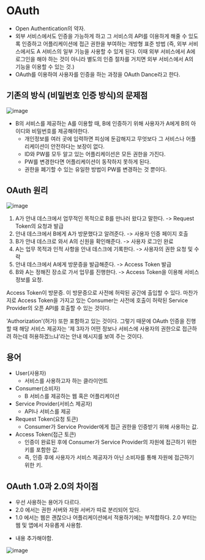# OAuth

- Open Authentication의 약자.
- 외부 서비스에서도 인증을 가능하게 하고 그 서비스의 API를 이용하게 해줄 수 있도록 인증하고 어플리케이션에 접근 권한을 부여하는 개방형 표준 방법
  (즉, 외부 서비스에서도 A 서비스의 일부 기능을 사용할 수 있게 된다.
이때 외부 서비스에서 A에 로그인을 해야 하는 것이 아니라 별도의 인증 절차를 거치면 외부 서비스에서 A의 기능을 이용할 수 있는 것.)
- OAuth를 이용하여 사용자를 인증을 하는 과정을 OAuth Dance라고 한다.


## 기존의 방식 (비밀번호 인증 방식)의 문제점
![image](https://user-images.githubusercontent.com/66295630/137322572-454f2db3-e7fa-4a8e-8fda-d59b30663fed.png)

  - B의 서비스를 제공하는 A를 이용할 때, B에 인증하기 위해 사용자가 A에게 B의 아이디와 비밀번호를 제공해야한다. 
      - 개인정보를 여러 곳에 입력하면 피싱에 둔감해지고 무엇보다 그 서비스나 어플리케이션이 안전하다는 보장이 없다.
      - ID와 PW를 모두 알고 있는 어플리케이션은 모든 권한을 가진다.
      - PW를 변경한다면 어플리케이션이 동작하지 못하게 된다.
      - 권한을 폐기할 수 있는 유일한 방법이 PW를 변경하는 것 뿐이다.
      


## OAuth 원리
![image](https://user-images.githubusercontent.com/66295630/137322606-5a37a88c-8ecc-446f-a399-16d63c28a600.png)


1. A가 안내 데스크에서 업무적인 목적으로 B를 만나러 왔다고 말한다. 
-> Request Token의 요청과 발급
2. 안내 데스크에서 B에게 A가 방문했다고 알려준다.
-> 사용자 인증 페이지 호출
3. B가 안내 데스크로 와서 A의 신원을 확인해준다.
-> 사용자 로그인 완료
4. A는 업무 목적과 인적 사항을 안내 데스크에 기록한다.
-> 사용자의 권한 요청 및 수락
5. 안내 데스크에서 A에게 방문증을 발급해준다.
-> Access Token 발급
6. B와 A는 정해진 장소로 가서 업무를 진행한다.
-> Access Token을 이용해 서비스 정보를 요청.

Access Token이 방문증. 이 방문증으로 사전에 허락된 공간에 출입할 수 있다.
마찬가지로 Access Token을 가지고 있는 Consumer는 사전에 호출이 허락된 Service Provider의 오픈 API를 호출할 수 있는 것이다.

'Authorization'(허가) 또한 포함하고 있는 것이다. 그렇기 때문에 OAuth 인증을 진행할 때 해당 서비스 제공자는 
'제 3자가 어떤 정보나 서비스에 사용자의 권한으로 접근하려 하는데 허용하겠느냐'라는 안내 메시지를 보여 주는 것이다.


## 용어

- User(사용자)
  - 서비스를 사용하고자 하는 클라이언트
- Consumer(소비자)
  - B 서비스를 제공하는 웹 혹은 어플리케이션
- Service Provider(서비스 제공자)
  - API나 서비스를 제공
- Request Token(요청 토큰)
  - Consumer가 Service Provider에게 접근 권한을 인증받기 위해 사용하는 값.
- Access Token(접근 토큰)
  - 인증이 완료된 후에 Consumer가 Service Provider의 자원에 접근하기 위한 키를 포함한 값.
  - 즉, 인증 후에 사용자가 서비스 제공자가 아닌 소비자를 통해 자원에 접근하기 위한 키.



## OAuth 1.0과 2.0의 차이점
- 우선 사용하는 용어가 다르다.
- 2.0 에서는 권한 서버와 자원 서버가 따로 분리되어 있다.
- 1.0 에서는 웹은 괜찮으나 어플리케이션에서 적용하기에는 부적합하다. 2.0 부터는 웹 및 앱에서 자유롭게 사용함.
+ 내용 추가해야함.

![image](https://user-images.githubusercontent.com/66295630/137323370-0b6f9940-b647-477a-b7b9-fe44b48c9a58.png)

